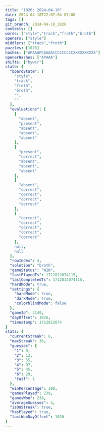 ```yaml
---
title: "1026: 2024-04-10"
date: 2024-04-10T22:07:54-07:00
tags: []
git_branch: 2024-04-10_1026
contests: []
words: ["style","track","froth","broth"]
openers: ["style"]
middlers: ["track","froth"]
puzzles: [1026]
hashes: ["APAAAPCAAAACCCCCCCCCXXXXXXXXXX"]
openerHashes: ["APAAA"]
shifts: ["hywcr"]
state: {
  "boardState": [
    "style",
    "track",
    "froth",
    "broth",
    "",
    ""
  ],
  "evaluations": [
    [
      "absent",
      "present",
      "absent",
      "absent",
      "absent"
    ],
    [
      "present",
      "correct",
      "absent",
      "absent",
      "absent"
    ],
    [
      "absent",
      "correct",
      "correct",
      "correct",
      "correct"
    ],
    [
      "correct",
      "correct",
      "correct",
      "correct",
      "correct"
    ],
    null,
    null
  ],
  "rowIndex": 4,
  "solution": "broth",
  "gameStatus": "WIN",
  "lastPlayedTs": 1712812074115,
  "lastCompletedTs": 1712812074115,
  "hardMode": true,
  "settings": {
    "hardMode": true,
    "darkMode": true,
    "colorblindMode": false
  },
  "gameId": 2149,
  "dayOffset": 1026,
  "timestamp": 1712812074
}
stats: {
  "currentStreak": 6,
  "maxStreak": 36,
  "guesses": {
    "1": 0,
    "2": 12,
    "3": 55,
    "4": 97,
    "5": 45,
    "6": 29,
    "fail": 1
  },
  "winPercentage": 100,
  "gamesPlayed": 239,
  "gamesWon": 238,
  "averageGuesses": 4,
  "isOnStreak": true,
  "hasPlayed": true,
  "lastWonDayOffset": 1026
}
---
```

<!-- more -->
